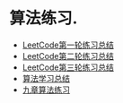 算法练习.
=
* [LeetCode第一轮练习总结](https://github.com/zhuxiuwei/algo/blob/master/src/LeetCode/round1/Summary.md)
* [LeetCode第二轮练习总结](https://github.com/zhuxiuwei/algo/blob/master/src/LeetCode/round2/Summary.md)
* [LeetCode第三轮练习总结](https://github.com/zhuxiuwei/algo/blob/master/src/LeetCode/round3/Summary.md)
* [算法学习总结](https://github.com/zhuxiuwei/algo/blob/master/src/study/Summary.md)
* [九章算法练习](https://github.com/zhuxiuwei/algo/blob/master/src/study/interview/jiuzhang/!README.md)